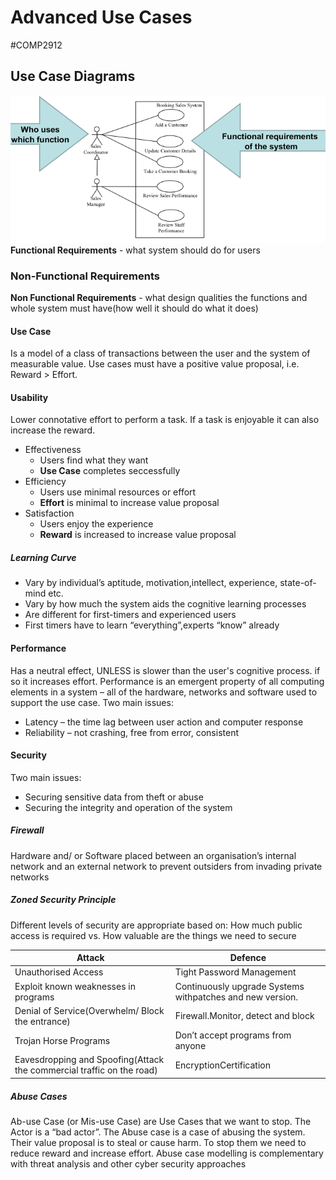 # Advanced Use Cases
#COMP2912
## Use Case Diagrams
![](Images/UseCaseDiagram.png)
**Functional Requirements** - what system should do for users
### Non-Functional Requirements
**Non Functional Requirements** - what design qualities the functions and whole system must have(how well it should do what it does)
#### Use Case
Is a model of a class of transactions between the user and the system of measurable value. Use cases must have a positive value proposal, i.e. Reward > Effort.
#### Usability
Lower connotative effort to perform a task. If a task is enjoyable it can also increase the reward.
- Effectiveness
	- Users find what they want
	- **Use Case** completes seccessfully
- Efficiency
	- Users use minimal resources or effort
	- **Effort** is minimal to increase value proposal
- Satisfaction
	- Users enjoy the experience
	- **Reward** is increased to increase value proposal
##### Learning Curve
- Vary by individual’s aptitude, motivation,intellect, experience, state-of-mind etc.
- Vary by how much the system aids the cognitive learning processes
- Are different for first-timers and experienced users
- First timers have to learn “everything”,experts “know” already
#### Performance
Has a neutral effect, UNLESS is slower than the user's cognitive process. if so it increases effort.
Performance is an emergent property of all computing elements in a system – all of the hardware, networks and software used to support the use case.
Two main issues: 
- Latency – the time lag between user action and computer response
- Reliability – not crashing, free from error, consistent
#### Security
Two main issues: 
- Securing sensitive data from theft or abuse
- Securing the integrity and operation of the system
##### Firewall
Hardware and/ or Software placed between an organisation’s internal network and an external network to prevent outsiders from invading private networks
##### Zoned Security Principle
Different levels of security are appropriate based on:
How much public access is required vs. How valuable are the things we need to secure

| Attack | Defence |
| ---- | ---- |
| Unauthorised Access | Tight Password Management |
| Exploit known weaknesses in programs | Continuously upgrade Systems withpatches and new version. |
| Denial of Service(Overwhelm/ Block the entrance) | Firewall.Monitor, detect and block |
| Trojan Horse Programs | Don’t accept programs from anyone |
| Eavesdropping and Spoofing(Attack the commercial traffic on the road) | EncryptionCertification |
##### Abuse Cases
Ab-use Case (or Mis-use Case) are Use Cases that we want to stop.
The Actor is a “bad actor”. The Abuse case is a case of abusing the system.
Their value proposal is to steal or cause harm. 
To stop them we need to reduce reward and increase effort.
Abuse case modelling is complementary with threat analysis and other cyber security approaches